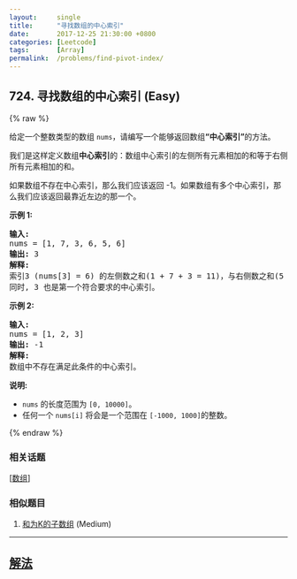 ```yaml
---
layout:     single
title:      "寻找数组的中心索引"
date:       2017-12-25 21:30:00 +0800
categories: [Leetcode]
tags:       [Array]
permalink:  /problems/find-pivot-index/
---
```


## 724. 寻找数组的中心索引 (Easy)

{% raw %}

<p>给定一个整数类型的数组&nbsp;<code>nums</code>，请编写一个能够返回数组<strong>&ldquo;中心索引&rdquo;</strong>的方法。</p>

<p>我们是这样定义数组<strong>中心索引</strong>的：数组中心索引的左侧所有元素相加的和等于右侧所有元素相加的和。</p>

<p>如果数组不存在中心索引，那么我们应该返回 -1。如果数组有多个中心索引，那么我们应该返回最靠近左边的那一个。</p>

<p><strong>示例 1:</strong></p>

<pre>
<strong>输入:</strong> 
nums = [1, 7, 3, 6, 5, 6]
<strong>输出:</strong> 3
<strong>解释:</strong> 
索引3 (nums[3] = 6) 的左侧数之和(1 + 7 + 3 = 11)，与右侧数之和(5 + 6 = 11)相等。
同时, 3 也是第一个符合要求的中心索引。
</pre>

<p><strong>示例 2:</strong></p>

<pre>
<strong>输入:</strong> 
nums = [1, 2, 3]
<strong>输出:</strong> -1
<strong>解释:</strong> 
数组中不存在满足此条件的中心索引。</pre>

<p><strong>说明:</strong></p>

<ul>
	<li><code>nums</code> 的长度范围为&nbsp;<code>[0, 10000]</code>。</li>
	<li>任何一个&nbsp;<code>nums[i]</code> 将会是一个范围在&nbsp;<code>[-1000, 1000]</code>的整数。</li>
</ul>

{% endraw %}

### 相关话题
  [[数组](https://github.com/openset/leetcode/tree/master/tag/array/README.md)]

### 相似题目
  1. [和为K的子数组](/problems/subarray-sum-equals-k) (Medium)

---

## [解法](https://github.com/openset/leetcode/tree/master/problems/find-pivot-index)
